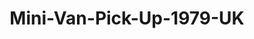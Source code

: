 ---
    title: Mini-Van-Pick-Up-1979-UK
    slug: Mini-Van-Pick-Up-1979-UK
    description:
    code: Mini-Van-Pick-Up-1979-UK
    image: https://cmdiy-archive.s3.us-east-1.amazonaws.com/adverts/images/Mini-Van-Pick-Up-1979-UK.jpeg
    download: https://cmdiy-archive.s3.us-east-1.amazonaws.com/adverts/documents/Mini-Van-Pick-Up-1979-UK.pdf
---